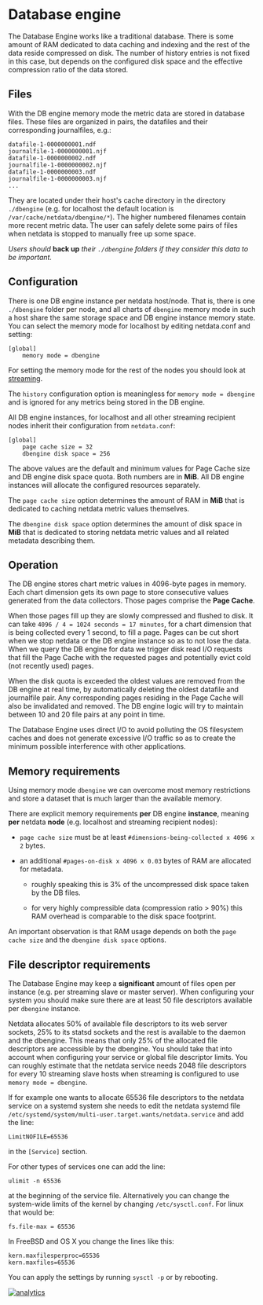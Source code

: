 # Database engine

The Database Engine works like a traditional
database. There is some amount of RAM dedicated to data caching and indexing and the rest of
the data reside compressed on disk. The number of history entries is not fixed in this case,
but depends on the configured disk space and the effective compression ratio of the data stored.

## Files

With the DB engine memory mode the metric data are stored in database files. These files are
organized in pairs, the datafiles and their corresponding journalfiles, e.g.:

```
datafile-1-0000000001.ndf
journalfile-1-0000000001.njf
datafile-1-0000000002.ndf
journalfile-1-0000000002.njf
datafile-1-0000000003.ndf
journalfile-1-0000000003.njf
...
``` 

They are located under their host's cache directory in the directory `./dbengine`
(e.g. for localhost the default location is `/var/cache/netdata/dbengine/*`). The higher
numbered filenames contain more recent metric data. The user can safely delete some pairs
of files when netdata is stopped to manually free up some space.

*Users should* **back up** *their `./dbengine` folders if they consider this data to be important.*

## Configuration

There is one DB engine instance per netdata host/node. That is, there is one `./dbengine` folder
per node, and all charts of `dbengine` memory mode in such a host share the same storage space
and DB engine instance memory state. You can select the memory mode for localhost by editing
netdata.conf and setting:

```
[global]
    memory mode = dbengine
```

For setting the memory mode for the rest of the nodes you should look at
[streaming](../../streaming/).

The `history` configuration option is meaningless for `memory mode = dbengine` and is ignored
for any metrics being stored in the DB engine.

All DB engine instances, for localhost and all other streaming recipient nodes inherit their
configuration from `netdata.conf`:

```
[global]
    page cache size = 32
    dbengine disk space = 256
```

The above values are the default and minimum values for Page Cache size and DB engine disk space
quota. Both numbers are in **MiB**. All DB engine instances will allocate the configured resources
separately.

The `page cache size` option determines the amount of RAM in **MiB** that is dedicated to caching
netdata metric values themselves.

The `dbengine disk space` option determines the amount of disk space in **MiB** that is dedicated
to storing netdata metric values and all related metadata describing them.

## Operation

The DB engine stores chart metric values in 4096-byte pages in memory. Each chart dimension gets
its own page to store consecutive values generated from the data collectors. Those pages comprise
the **Page Cache**.

When those pages fill up they are slowly compressed and flushed to disk.
It can take `4096 / 4 = 1024 seconds = 17 minutes`, for a chart dimension that is being collected
every 1 second, to fill a page. Pages can be cut short when we stop netdata or the DB engine
instance so as to not lose the data. When we query the DB engine for data we trigger disk read
I/O requests that fill the Page Cache with the requested pages and potentially evict cold
(not recently used) pages. 

When the disk quota is exceeded the oldest values are removed from the DB engine at real time, by
automatically deleting the oldest datafile and journalfile pair. Any corresponding pages residing
in the Page Cache will also be invalidated and removed. The DB engine logic will try to maintain
between 10 and 20 file pairs at any point in time. 

The Database Engine uses direct I/O to avoid polluting the OS filesystem caches and does not 
generate excessive I/O traffic so as to create the minimum possible interference with other 
applications.

## Memory requirements

Using memory mode `dbengine` we can overcome most memory restrictions and store a dataset that
is much larger than the available memory.

There are explicit memory requirements **per** DB engine **instance**, meaning **per** netdata 
**node** (e.g. localhost and streaming recipient nodes):

- `page cache size` must be at least `#dimensions-being-collected x 4096 x 2` bytes.

- an additional `#pages-on-disk x 4096 x 0.03` bytes of RAM are allocated for metadata.

    - roughly speaking this is 3% of the uncompressed disk space taken by the DB files.

    - for very highly compressible data (compression ratio > 90%) this RAM overhead
      is comparable to the disk space footprint.

An important observation is that RAM usage depends on both the `page cache size` and the 
`dbengine disk space` options. 

## File descriptor requirements

The Database Engine may keep a **significant** amount of files open per instance (e.g. per streaming
slave or master server). When configuring your system you should make sure there are at least 50
file descriptors available per `dbengine` instance.

Netdata allocates 50% of available file descriptors to its web server sockets, 25% to its statsd sockets
and the rest is available to the daemon and the dbengine. This means that only 25% of the allocated file
descriptors are accessible by the dbengine. You should take that into account when configuring your service
or global file descriptor limits. You can roughly estimate that the netdata service needs 2048 file
descriptors for every 10 streaming slave hosts when streaming is configured to use `memory mode = dbengine`.

If for example one wants to allocate 65536 file descriptors to the netdata service on a systemd system
she needs to edit the netdata systemd file `/etc/systemd/system/multi-user.target.wants/netdata.service`
and add the line:

```
LimitNOFILE=65536
```

in the `[Service]` section.

For other types of services one can add the line:
```
ulimit -n 65536
```
at the beginning of the service file. Alternatively you can change the system-wide limits of the kernel by changing `/etc/sysctl.conf`. For linux that would be:
```
fs.file-max = 65536
```
In FreeBSD and OS X you change the lines like this:
```
kern.maxfilesperproc=65536
kern.maxfiles=65536
```
You can apply the settings by running `sysctl -p` or by rebooting.

[![analytics](https://www.google-analytics.com/collect?v=1&aip=1&t=pageview&_s=1&ds=github&dr=https%3A%2F%2Fgithub.com%2Fnetdata%2Fnetdata&dl=https%3A%2F%2Fmy-netdata.io%2Fgithub%2Fdatabase%2Fengine%2FREADME&_u=MAC~&cid=5792dfd7-8dc4-476b-af31-da2fdb9f93d2&tid=UA-64295674-3)]()
